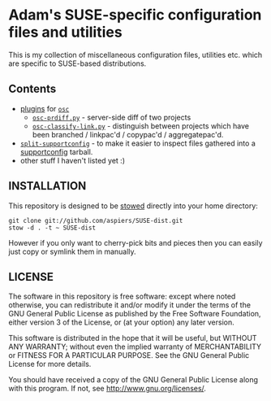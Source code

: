 # Adam's SUSE-specific configuration files and utilities

This is my collection of miscellaneous configuration files, utilities
etc. which are specific to SUSE-based distributions.

## Contents

* [plugins](http://en.opensuse.org/openSUSE:OSC_plugins) for [`osc`](http://en.opensuse.org/openSUSE:OSC)
    * [`osc-prdiff.py`](https://github.com/aspiers/SUSE-dist/blob/master/.osc-plugins/osc-prdiff.py) - server-side diff of two projects
    * [`osc-classify-link.py`](https://github.com/aspiers/SUSE-dist/blob/master/.osc-plugins/osc-classify-link.py) - distinguish between projects which have been branched / linkpac'd / copypac'd / aggregatepac'd.
* [`split-supportconfig`](https://github.com/aspiers/SUSE-dist/blob/master/bin/split-supportconfig) - to make it easier to inspect files gathered into a [supportconfig](http://www.novell.com/communities/node/2332/supportconfig-linux) tarball.
* other stuff I haven't listed yet :)

## <a name="install">INSTALLATION</a>

This repository is designed to be [stowed](http://www.gnu.org/software/stow/)
directly into your home directory:

    git clone git://github.com/aspiers/SUSE-dist.git
    stow -d . -t ~ SUSE-dist

However if you only want to cherry-pick bits and pieces then you can
easily just copy or symlink them in manually.

## LICENSE

The software in this repository is free software: except where noted
otherwise, you can redistribute it and/or modify it under the terms of
the GNU General Public License as published by the Free Software
Foundation, either version 3 of the License, or (at your option) any
later version.

This software is distributed in the hope that it will be useful, but
WITHOUT ANY WARRANTY; without even the implied warranty of
MERCHANTABILITY or FITNESS FOR A PARTICULAR PURPOSE.  See the GNU
General Public License for more details.

You should have received a copy of the GNU General Public License
along with this program.  If not, see <http://www.gnu.org/licenses/>.
